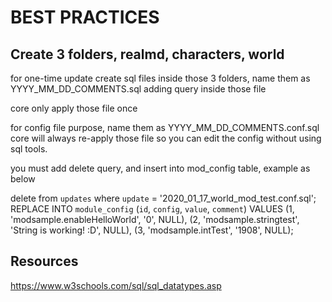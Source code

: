 # BEST PRACTICES

## Create 3 folders, realmd, characters, world

for one-time update
create sql files inside those 3 folders, name them as YYYY_MM_DD_COMMENTS.sql
adding query inside those file

core only apply those file once

for config file purpose, name them as YYYY_MM_DD_COMMENTS.conf.sql
core will always re-apply those file so you can edit the config without using sql tools.

you must add delete query, and insert into mod_config table, example as below

delete from `updates` where `update` = '2020_01_17_world_mod_test.conf.sql';
REPLACE INTO `module_config` (`id`, `config`, `value`, `comment`) VALUES
	(1, 'modsample.enableHelloWorld', '0', NULL),
	(2, 'modsample.stringtest', 'String is working! :D', NULL),
	(3, 'modsample.intTest', '1908', NULL);

## Resources

https://www.w3schools.com/sql/sql_datatypes.asp
